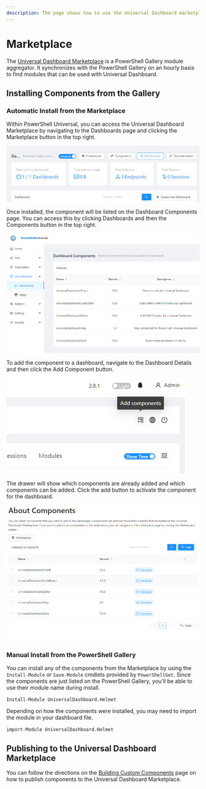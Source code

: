 ```yaml
---
description: The page shows how to use the Universal Dashboard marketplace.
---
```


# Marketplace

The [Universal Dashboard Marketplace](https://marketplace.universaldashboard.io) is a PowerShell Gallery module aggregator. It synchronizes with the PowerShell Gallery on an hourly basis to find modules that can be used with Universal Dashboard.

## Installing Components from the Gallery

### Automatic Install from the Marketplace

Within PowerShell Universal, you can access the Universal Dashboard Marketplace by navigating to the Dashboards page and clicking the Marketplace button in the top right.

![](<../../.gitbook/assets/image (309) (1).png>)

Once installed, the component will be listed on the Dashboard Components page. You can access this by clicking Dashboards and then the Components button in the top right.

![](<../../.gitbook/assets/image (293) (1).png>)

To add the component to a dashboard, navigate to the Dashboard Details and then click the Add Component button.&#x20;

![](<../../.gitbook/assets/image (313) (1).png>)

The drawer will show which components are already added and which components can be added. Click the add button to activate the component for the dashboard.

![](<../../.gitbook/assets/image (318) (1).png>)

### Manual Install from the PowerShell Gallery

You can install any of the components from the Marketplace by using the `Install-Module` or `Save-Module` cmdlets provided by `PowerShellGet`. Since the components are just listed on the PowerShell Gallery, you'll be able to use their module name during install.

```
Install-Module UniversalDashboard.Helmet
```

Depending on how the components were installed, you may need to import the module in your dashboard file.

```
import-Module UniversalDashboard.Helmet
```

## Publishing to the Universal Dashboard Marketplace

You can follow the directions on the [Building Custom Components](components/building-custom-components.md#publishing-to-the-marketplace) page on how to publish components to the Universal Dashboard Marketplace.
